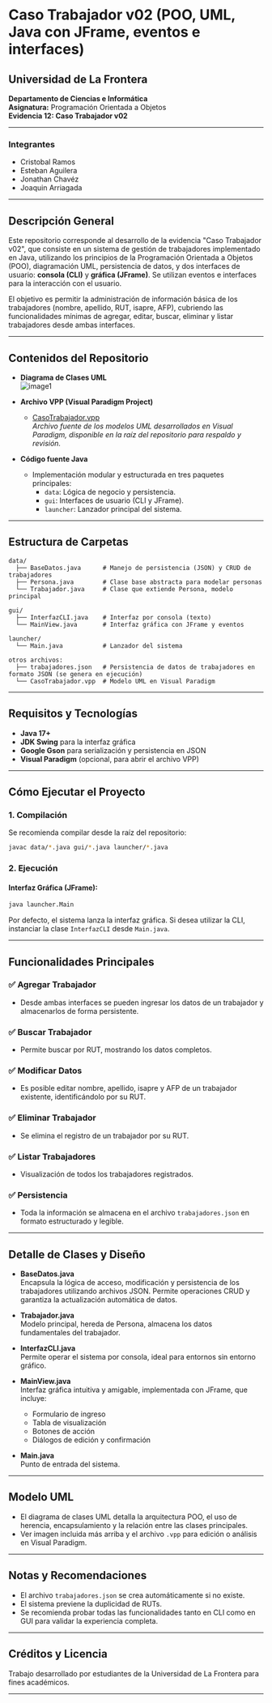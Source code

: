 # Caso Trabajador v02 (POO, UML, Java con JFrame, eventos e interfaces)

## Universidad de La Frontera  
**Departamento de Ciencias e Informática**  
**Asignatura:** Programación Orientada a Objetos  
**Evidencia 12: Caso Trabajador v02**

---

### Integrantes

- Cristobal Ramos  
- Esteban Aguilera  
- Jonathan Chavéz  
- Joaquin Arriagada  

---

## Descripción General

Este repositorio corresponde al desarrollo de la evidencia "Caso Trabajador v02", que consiste en un sistema de gestión de trabajadores implementado en Java, utilizando los principios de la Programación Orientada a Objetos (POO), diagramación UML, persistencia de datos, y dos interfaces de usuario: **consola (CLI)** y **gráfica (JFrame)**. Se utilizan eventos e interfaces para la interacción con el usuario.

El objetivo es permitir la administración de información básica de los trabajadores (nombre, apellido, RUT, isapre, AFP), cubriendo las funcionalidades mínimas de agregar, editar, buscar, eliminar y listar trabajadores desde ambas interfaces.

---

## Contenidos del Repositorio

- **Diagrama de Clases UML**  
  ![image1](image1)

- **Archivo VPP (Visual Paradigm Project)**  
  - [CasoTrabajador.vpp](CasoTrabajador.vpp)  
    *Archivo fuente de los modelos UML desarrollados en Visual Paradigm, disponible en la raíz del repositorio para respaldo y revisión.*

- **Código fuente Java**  
  - Implementación modular y estructurada en tres paquetes principales:
    - `data`: Lógica de negocio y persistencia.
    - `gui`: Interfaces de usuario (CLI y JFrame).
    - `launcher`: Lanzador principal del sistema.

---

## Estructura de Carpetas

```
data/
  ├── BaseDatos.java      # Manejo de persistencia (JSON) y CRUD de trabajadores
  ├── Persona.java        # Clase base abstracta para modelar personas
  └── Trabajador.java     # Clase que extiende Persona, modelo principal

gui/
  ├── InterfazCLI.java    # Interfaz por consola (texto)
  └── MainView.java       # Interfaz gráfica con JFrame y eventos

launcher/
  └── Main.java           # Lanzador del sistema

otros archivos:
  ├── trabajadores.json   # Persistencia de datos de trabajadores en formato JSON (se genera en ejecución)
  └── CasoTrabajador.vpp  # Modelo UML en Visual Paradigm
```

---

## Requisitos y Tecnologías

- **Java 17+**
- **JDK Swing** para la interfaz gráfica
- **Google Gson** para serialización y persistencia en JSON
- **Visual Paradigm** (opcional, para abrir el archivo VPP)

---

## Cómo Ejecutar el Proyecto

### 1. Compilación

Se recomienda compilar desde la raíz del repositorio:

```bash
javac data/*.java gui/*.java launcher/*.java
```

### 2. Ejecución

#### Interfaz Gráfica (JFrame):

```bash
java launcher.Main
```

Por defecto, el sistema lanza la interfaz gráfica. Si desea utilizar la CLI, instanciar la clase `InterfazCLI` desde `Main.java`.

---

## Funcionalidades Principales

### ✅ **Agregar Trabajador**
- Desde ambas interfaces se pueden ingresar los datos de un trabajador y almacenarlos de forma persistente.

### ✅ **Buscar Trabajador**
- Permite buscar por RUT, mostrando los datos completos.

### ✅ **Modificar Datos**
- Es posible editar nombre, apellido, isapre y AFP de un trabajador existente, identificándolo por su RUT.

### ✅ **Eliminar Trabajador**
- Se elimina el registro de un trabajador por su RUT.

### ✅ **Listar Trabajadores**
- Visualización de todos los trabajadores registrados.

### ✅ **Persistencia**
- Toda la información se almacena en el archivo `trabajadores.json` en formato estructurado y legible.

---

## Detalle de Clases y Diseño

- **BaseDatos.java**  
  Encapsula la lógica de acceso, modificación y persistencia de los trabajadores utilizando archivos JSON. Permite operaciones CRUD y garantiza la actualización automática de datos.
  
- **Trabajador.java**  
  Modelo principal, hereda de Persona, almacena los datos fundamentales del trabajador.
  
- **InterfazCLI.java**  
  Permite operar el sistema por consola, ideal para entornos sin entorno gráfico.
  
- **MainView.java**  
  Interfaz gráfica intuitiva y amigable, implementada con JFrame, que incluye:
    - Formulario de ingreso
    - Tabla de visualización
    - Botones de acción
    - Diálogos de edición y confirmación

- **Main.java**  
  Punto de entrada del sistema.

---

## Modelo UML

- El diagrama de clases UML detalla la arquitectura POO, el uso de herencia, encapsulamiento y la relación entre las clases principales.
- Ver imagen incluida más arriba y el archivo `.vpp` para edición o análisis en Visual Paradigm.

---

## Notas y Recomendaciones

- El archivo `trabajadores.json` se crea automáticamente si no existe.
- El sistema previene la duplicidad de RUTs.
- Se recomienda probar todas las funcionalidades tanto en CLI como en GUI para validar la experiencia completa.

---

## Créditos y Licencia

Trabajo desarrollado por estudiantes de la Universidad de La Frontera para fines académicos.

---
